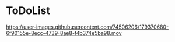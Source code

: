 # ToDoList



https://user-images.githubusercontent.com/74506206/179370680-6f90155e-8ecc-4739-8ae8-f4b374e5ba98.mov

